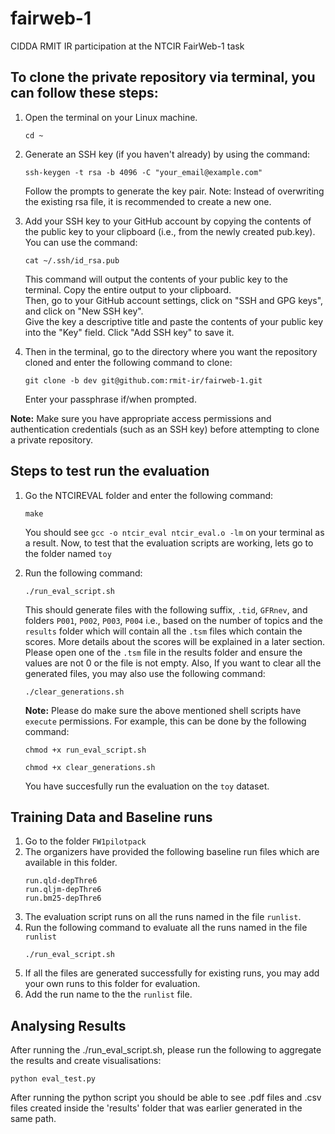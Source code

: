 # fairweb-1
CIDDA RMIT IR participation at the NTCIR FairWeb-1 task

## To clone the private repository via terminal, you can follow these steps:

1. Open the terminal on your Linux machine.
   
   ```
   cd ~
   ```
2. Generate an SSH key (if you haven't already) by using the command:

   ```
   ssh-keygen -t rsa -b 4096 -C "your_email@example.com"
   ```
   Follow the prompts to generate the key pair. 
   Note: Instead of overwriting the existing rsa file, it is recommended to create a new one.
4. Add your SSH key to your GitHub account by copying the contents of the public key to your clipboard (i.e., from the newly created pub.key). 
   You can use the command:
   
   ```
   cat ~/.ssh/id_rsa.pub
   ```
   
   This command will output the contents of your public key to the terminal. Copy the entire output to your clipboard.<br>
   Then, go to your GitHub account settings, click on "SSH and GPG keys", and click on "New SSH key". <br>
   Give the key a descriptive title and paste the contents of your public key into the "Key" field. Click "Add SSH key" to save it.
5. Then in the terminal, go to the directory where you want the repository cloned and enter the following command to clone:
   
   ```
   git clone -b dev git@github.com:rmit-ir/fairweb-1.git
   ```
   
   Enter your passphrase if/when prompted.

**Note:** Make sure you have appropriate access permissions and authentication credentials (such as an SSH key) before attempting to clone a private repository.

## Steps to test run the evaluation

1. Go the NTCIREVAL folder and enter the following command:
   ```
   make
   ```
   You should see `gcc -o ntcir_eval ntcir_eval.o -lm` on your terminal as a result.
   Now, to test that the evaluation scripts are working, lets go to the folder named `toy`
2. Run the following command:
   ```
   ./run_eval_script.sh
   ```
   This should generate files with the following suffix, `.tid`, `GFRnev`, and folders `P001`, `P002`, `P003`, `P004` i.e., based on the number of topics and the `results` folder which will contain all the `.tsm` files which contain the scores. More details about the scores will be explained in a later section. Please open one of the `.tsm` file in the results folder and ensure the values are not 0 or the file is not empty.
   Also, If you want to clear all the generated files, you may also use the following command:
   ```
   ./clear_generations.sh
   ```
   **Note:** Please do make sure the above mentioned shell scripts have `execute` permissions. For example, this can be done by the following command:
   ```
   chmod +x run_eval_script.sh
   ```
   
   ```
   chmod +x clear_generations.sh
   ```
   You have succesfully run the evaluation on the `toy` dataset.
   
## Training Data and Baseline runs

1. Go to the folder `FW1pilotpack`
2. The organizers have provided the following baseline run files which are available in this folder.
   ```
   run.qld-depThre6
   run.qljm-depThre6
   run.bm25-depThre6
   ```
3. The evaluation script runs on all the runs named in the file `runlist`.
4. Run the following command to evaluate all the runs named in the file `runlist`
   ```
   ./run_eval_script.sh
   ```
5. If all the files are generated successfully for existing runs, you may add your own runs to this folder for evaluation.
6. Add the run name to the the `runlist` file.

## Analysing Results

After running the ./run_eval_script.sh, please run the following to aggregate the results and create visualisations:
```
python eval_test.py
```
After running the python script you should be able to see .pdf files and .csv files created inside the 'results' folder that was earlier generated in the same path.
